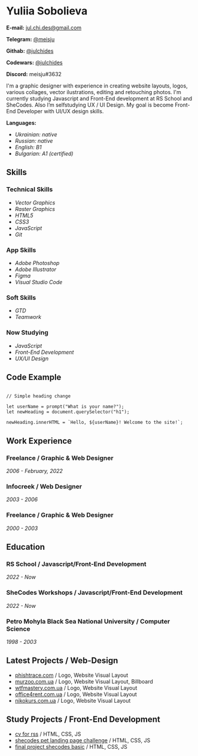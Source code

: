 # Yuliia Sobolieva

**E-mail:** jul.chi.des@gmail.com

**Telegram:** [@meisju](https://t.me/meisju)

**Githab:** [@julchides](https://github.com/julchides)

**Codewars:** [@julchides](https://www.codewars.com/users/julchides)

**Discord:** meisju#3632

I'm a graphic designer with experience in creating website layouts, logos, various collages, vector ilustrations, editing and retouching photos. I'm currently studying Javascript and Front-End development at RS School and SheCodes. Also I’m selfstudying UX / UI Design. My goal is become Front-End Developer with UI/UX design skills.

**Languages:**

- _Ukrainian: native_
- _Russian: native_
- _English: B1_
- _Bulgarian: A1 (certified)_

## Skills

### Technical Skills

- _Vector Graphics_
- _Raster Graphics_
- _HTML5_
- _CSS3_
- _JavaScript_
- _Git_

### App Skills

- _Adobe Photoshop_
- _Adobe Illustrator_
- _Figma_
- _Visual Studio Code_

### Soft Skills

- _GTD_
- _Teamwork_

### Now Studying

- _JavaScript_
- _Front-End Development_
- _UX/UI Design_

## Code Example

```

// Simple heading change

let userName = prompt("What is your name?");
let newHeading = document.querySelector("h1");

newHeading.innerHTML = `Hello, ${userName}! Welcome to the site!`;

```

## Work Experience

### Freelance / Graphic & Web Designer

_2006 - February, 2022_

### Infocreek / Web Designer

_2003 - 2006_

### Freelance / Graphic & Web Designer

_2000 - 2003_

## Education

### RS School / Javascript/Front-End Development

_2022 - Now_

### SheCodes Workshops / Javascript/Front-End Development

_2022 - Now_

### Petro Mohyla Black Sea National University / Computer Science

_1998 - 2003_

## Latest Projects / Web-Design

- [phishtrace.com](phishtrace.com) / Logo, Website Visual Layout
- [murzoo.com.ua](murzoo.com.ua) / Logo, Website Visual Layout, Billboard
- [wtfmastery.com.ua](wtfmastery.com.ua) / Logo, Website Visual Layout
- [office4rent.com.ua](office4rent.com.ua) / Logo, Website Visual Layout
- [nikokurs.com.ua](nikokurs.com.ua) / Logo, Website Visual Layout

## Study Projects / Front-End Development

- [cv for rss](https://julchides.github.io/rsschool-cv/) / HTML, CSS, JS
- [shecodes pet landing page challenge](https://julchides.github.io/shecodes-pet-landing/) / HTML, CSS, JS
- [final project shecodes basic](whttps://www.shecodes.io/workshops/shecodes-basics-c358a359-7059-4a9a-a004-9114a5f889cf/projects/1245692) / HTML, CSS, JS
